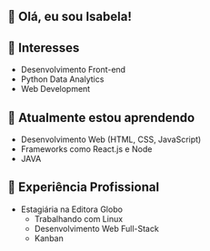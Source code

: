 ## 👋 Olá, eu sou Isabela!

## 👀 Interesses
- Desenvolvimento Front-end 
- Python Data Analytics
- Web Development

## 🌱 Atualmente estou aprendendo
- Desenvolvimento Web (HTML, CSS, JavaScript)
- Frameworks como React.js e Node
- JAVA

## 💼 Experiência Profissional
- Estagiária na Editora Globo
  - Trabalhando com Linux
  - Desenvolvimento Web Full-Stack
  - Kanban





